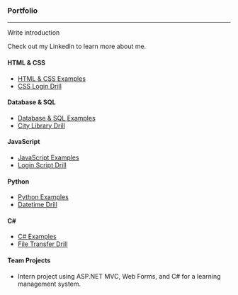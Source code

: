 ### Portfolio
***

Write introduction

Check out my LinkedIn to learn more about me.

#### HTML & CSS
* [HTML & CSS  Examples](./HTML-CSS)
* [CSS Login Drill](./HTML-CSS/CSS-Login-Drill)

#### Database & SQL
* [Database & SQL Examples](./Database-SQL)
* [City Library Drill](./Database-SQL/City-Library-Drill)

#### JavaScript
* [JavaScript Examples](./JavaScript)
* [Login Script Drill](./JavaScript/Login-Script-Drill)

#### Python
* [Python Examples](./Python)
* [Datetime Drill](./Python/Datetime-Drill)

#### C#  
* [C# Examples](./C-Sharp)
* [File Transfer Drill](./C-Sharp/File-Transfer-Drill)

#### Team Projects
* Intern project using ASP.NET MVC, Web Forms, and C# for a learning management system.
